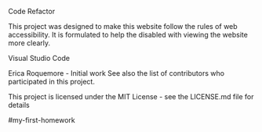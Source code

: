 Code Refactor

This project was designed to make this website follow the rules of web accessibility.  It is formulated to help the disabled with viewing the website more clearly.

<!-- File description -->


<!-- Screenshot -->


<!-- Link to deployed application -->


<!-- Built With -->
Visual Studio Code



<!-- Authors -->
Erica Roquemore - Initial work
See also the list of contributors who participated in this project.

<!-- License -->
This project is licensed under the MIT License - see the LICENSE.md file for details

<!-- Acknowledgments -->
#my-first-homework
